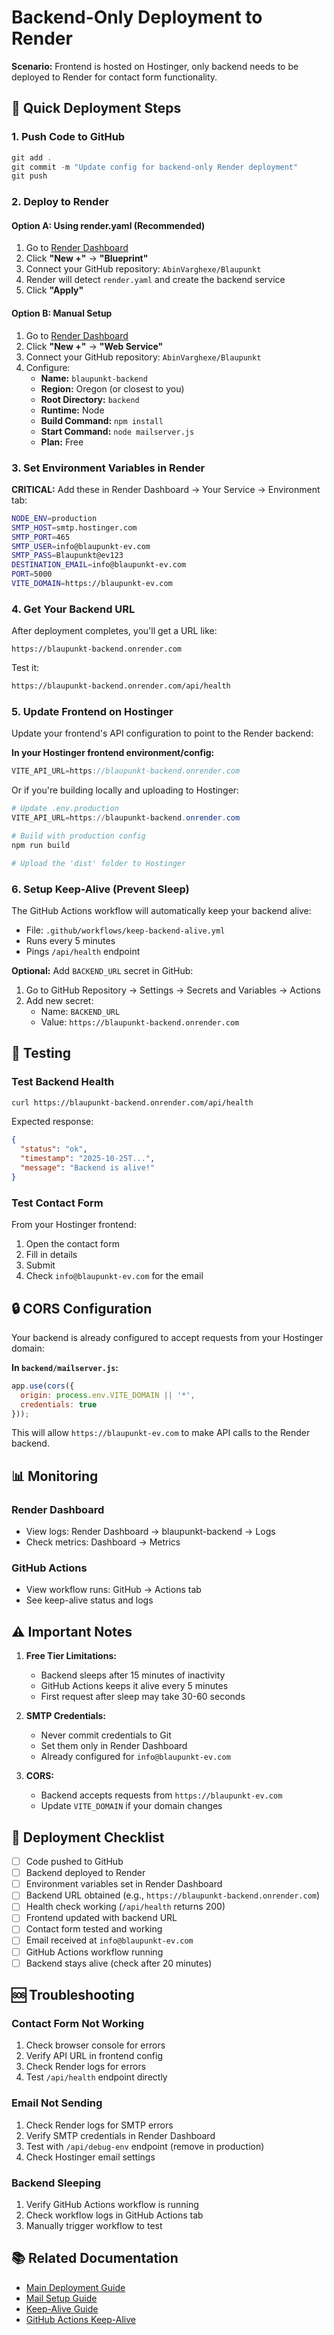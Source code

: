 # Backend-Only Deployment to Render

**Scenario:** Frontend is hosted on Hostinger, only backend needs to be deployed to Render for contact form functionality.

## 🎯 Quick Deployment Steps

### 1. Push Code to GitHub
```powershell
git add .
git commit -m "Update config for backend-only Render deployment"
git push
```

### 2. Deploy to Render

#### Option A: Using render.yaml (Recommended)
1. Go to [Render Dashboard](https://dashboard.render.com/)
2. Click **"New +"** → **"Blueprint"**
3. Connect your GitHub repository: `AbinVarghexe/Blaupunkt`
4. Render will detect `render.yaml` and create the backend service
5. Click **"Apply"**

#### Option B: Manual Setup
1. Go to [Render Dashboard](https://dashboard.render.com/)
2. Click **"New +"** → **"Web Service"**
3. Connect your GitHub repository: `AbinVarghexe/Blaupunkt`
4. Configure:
   - **Name:** `blaupunkt-backend`
   - **Region:** Oregon (or closest to you)
   - **Root Directory:** `backend`
   - **Runtime:** Node
   - **Build Command:** `npm install`
   - **Start Command:** `node mailserver.js`
   - **Plan:** Free

### 3. Set Environment Variables in Render

**CRITICAL:** Add these in Render Dashboard → Your Service → Environment tab:

```bash
NODE_ENV=production
SMTP_HOST=smtp.hostinger.com
SMTP_PORT=465
SMTP_USER=info@blaupunkt-ev.com
SMTP_PASS=Blaupunkt@ev123
DESTINATION_EMAIL=info@blaupunkt-ev.com
PORT=5000
VITE_DOMAIN=https://blaupunkt-ev.com
```

### 4. Get Your Backend URL

After deployment completes, you'll get a URL like:
```
https://blaupunkt-backend.onrender.com
```

Test it:
```bash
https://blaupunkt-backend.onrender.com/api/health
```

### 5. Update Frontend on Hostinger

Update your frontend's API configuration to point to the Render backend:

**In your Hostinger frontend environment/config:**
```javascript
VITE_API_URL=https://blaupunkt-backend.onrender.com
```

Or if you're building locally and uploading to Hostinger:
```powershell
# Update .env.production
VITE_API_URL=https://blaupunkt-backend.onrender.com

# Build with production config
npm run build

# Upload the 'dist' folder to Hostinger
```

### 6. Setup Keep-Alive (Prevent Sleep)

The GitHub Actions workflow will automatically keep your backend alive:
- File: `.github/workflows/keep-backend-alive.yml`
- Runs every 5 minutes
- Pings `/api/health` endpoint

**Optional:** Add `BACKEND_URL` secret in GitHub:
1. Go to GitHub Repository → Settings → Secrets and Variables → Actions
2. Add new secret:
   - Name: `BACKEND_URL`
   - Value: `https://blaupunkt-backend.onrender.com`

## 🧪 Testing

### Test Backend Health
```bash
curl https://blaupunkt-backend.onrender.com/api/health
```

Expected response:
```json
{
  "status": "ok",
  "timestamp": "2025-10-25T...",
  "message": "Backend is alive!"
}
```

### Test Contact Form
From your Hostinger frontend:
1. Open the contact form
2. Fill in details
3. Submit
4. Check `info@blaupunkt-ev.com` for the email

## 🔒 CORS Configuration

Your backend is already configured to accept requests from your Hostinger domain:

**In `backend/mailserver.js`:**
```javascript
app.use(cors({
  origin: process.env.VITE_DOMAIN || '*',
  credentials: true
}));
```

This will allow `https://blaupunkt-ev.com` to make API calls to the Render backend.

## 📊 Monitoring

### Render Dashboard
- View logs: Render Dashboard → blaupunkt-backend → Logs
- Check metrics: Dashboard → Metrics

### GitHub Actions
- View workflow runs: GitHub → Actions tab
- See keep-alive status and logs

## ⚠️ Important Notes

1. **Free Tier Limitations:**
   - Backend sleeps after 15 minutes of inactivity
   - GitHub Actions keeps it alive every 5 minutes
   - First request after sleep may take 30-60 seconds

2. **SMTP Credentials:**
   - Never commit credentials to Git
   - Set them only in Render Dashboard
   - Already configured for `info@blaupunkt-ev.com`

3. **CORS:**
   - Backend accepts requests from `https://blaupunkt-ev.com`
   - Update `VITE_DOMAIN` if your domain changes

## 🚀 Deployment Checklist

- [ ] Code pushed to GitHub
- [ ] Backend deployed to Render
- [ ] Environment variables set in Render Dashboard
- [ ] Backend URL obtained (e.g., `https://blaupunkt-backend.onrender.com`)
- [ ] Health check working (`/api/health` returns 200)
- [ ] Frontend updated with backend URL
- [ ] Contact form tested and working
- [ ] Email received at `info@blaupunkt-ev.com`
- [ ] GitHub Actions workflow running
- [ ] Backend stays alive (check after 20 minutes)

## 🆘 Troubleshooting

### Contact Form Not Working
1. Check browser console for errors
2. Verify API URL in frontend config
3. Check Render logs for errors
4. Test `/api/health` endpoint directly

### Email Not Sending
1. Check Render logs for SMTP errors
2. Verify SMTP credentials in Render Dashboard
3. Test with `/api/debug-env` endpoint (remove in production)
4. Check Hostinger email settings

### Backend Sleeping
1. Verify GitHub Actions workflow is running
2. Check workflow logs in GitHub Actions tab
3. Manually trigger workflow to test

## 📚 Related Documentation

- [Main Deployment Guide](./RENDER_DEPLOYMENT_GUIDE.md)
- [Mail Setup Guide](../setup/MAIL_SETUP_GUIDE.md)
- [Keep-Alive Guide](../setup/KEEP_ALIVE_GUIDE.md)
- [GitHub Actions Keep-Alive](../setup/GITHUB_ACTIONS_KEEPALIVE.md)
